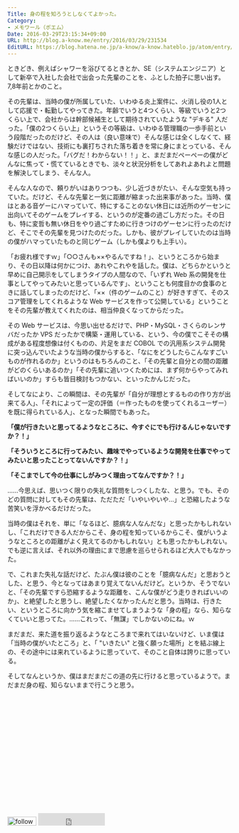 ```yaml
---
Title: 身の程を知ろうとしなくてよかった。
Category:
- メモワール（ポエム）
Date: 2016-03-29T23:15:34+09:00
URL: http://blog.a-know.me/entry/2016/03/29/231534
EditURL: https://blog.hatena.ne.jp/a-know/a-know.hateblo.jp/atom/entry/10328537792369054010
---
```


ときどき、例えばシャワーを浴びてるときとか、SE（システムエンジニア）として新卒で入社した会社で出会った先輩のことを、ふとした拍子に思い出す。7,8年前とかのこと。




<!-- more -->




その先輩は、当時の僕が所属していた、いわゆる炎上案件に、火消し役の1人として応援で・転勤してやってきた。年齢でいうと4つくらい、等級でいうと2つくらい上で、会社からは幹部候補生として期待されていたような "デキる" 人だった。「僕の2つくらい上」というその等級は、いわゆる管理職の一歩手前という段階だったのだけど、その人は（良い意味で）そんな感じは全くしなくて、経験だけではない、技術にも裏打ちされた落ち着きを常に身にまとっている、そんな感じの人だった。「バグだ！わからない！！」と、まだまだペーペーの僕がどんなに焦って・慌てているときでも、淡々と状況分析をしてあれよあれよと問題を解決してしまう、そんな人。


そんな人なので、頼りがいはありつつも、少し近づきがたい、そんな空気も持っていた。だけど、そんな先輩と一気に距離が縮まった出来事があった。当時、僕はとある音ゲーにハマっていて、特にすることのない休日には近所のゲーセンに出向いてそのゲームをプレイする、というのが定番の過ごし方だった。その日も、特に変哲も無い休日をやり過ごすために行きつけのゲーセンに行ったのだけど、そこでその先輩を見つけたのだった。しかも、彼がプレイしていたのは当時の僕がハマっていたものと同じゲーム（しかも僕よりも上手い）。


「お疲れ様ですｗ」「○○さんも××やるんですね！」、というところから始まり、その日以降は何かにつけ、あれやこれやを話した。僕は、どちらかというと早めに自己開示をしてしまうタイプの人間なので、「いずれ Web 系の開発を仕事としてやってみたいと思っているんです」、ということも何度目かの食事のときに話してしまったのだけど、「××（件のゲームのこと）が好きすぎて、そのスコア管理をしてくれるような Web サービスを作って公開している」ということをその先輩が教えてくれたのは、相当仲良くなってからだった。


その Web サービスは、今思い出せるだけで、PHP・MySQL・さくらのレンサバだったか VPS だったかで構築・運用している、という、今の僕でこそその構成がある程度想像は付くものの、片足をまだ COBOL での汎用系システム開発に突っ込んでいたような当時の僕からすると、「なにをどうしたらこんなすごいものが作れるのか」というのはもちろんのこと、「その先輩と自分との間の距離がどのくらいあるのか」「その先輩に追いつくためには、まず何からやってみればいいのか」すらも皆目検討もつかない、といったかんじだった。


そしてなにより、この瞬間は、その先輩が「自分が理想とするものの作り方が出来てる人」、「それによって一定の評価（＝作ったものを使ってくれるユーザー）を既に得られている人」、となった瞬間でもあった。


**「僕が行きたいと思ってるようなところに、今すぐにでも行けるんじゃないですか？！」**


**「そういうところに行ってみたい、趣味でやっているような開発を仕事でやってみたいと思ったことってないんですか？！」**


**「そこまでして今の仕事にしがみつく理由ってなんですか？！」**


......今思えば、思いつく限りの失礼な質問をしつくしたな、と思う。でも、そのどの質問に対してもその先輩は、ただただ「いやいやいや...」と恐縮したような苦笑いを浮かべるだけだった。


当時の僕はそれを、単に「なるほど、臆病な人なんだな」と思ったかもしれないし、「これだけできる人だからこそ、身の程を知っているからこそ、僕がいうようなところとの距離がよく見えてるのかもしれない」とも思ったかもしれない。でも逆に言えば、それ以外の理由にまで思慮を巡らせられるほど大人でもなかった。


で、これまた失礼な話だけど、たぶん僕は彼のことを「臆病なんだ」と思おうとした、と思う、今となってはあまり覚えてないんだけど。というか、そうでないと、「その先輩ですら恐縮するような距離を、こんな僕がどう走りきればいいのか」、と絶望したと思うし、絶望したくなかったんだと思う。当時は、行きたい、というところに向かう気を縮こませてしまうような「身の程」なら、知らなくていいと思ってた。......これって、「無謀」でしかないのにね。ｗ


まだまだ、来た道を振り返るようなところまで来れてはいないけど、いま僕は「当時の僕がいたところ」と、「 "いきたい" と強く願った場所」とを結ぶ線上の、その途中には来れているように思っていて、そのこと自体は誇りに思っている。


そしてなんというか、僕はまだまだこの道の先に行けると思っているようで。まだまだ身の程、知らないままで行こうと思う。


<script async src="//pagead2.googlesyndication.com/pagead/js/adsbygoogle.js"></script>
<!-- article-bottom2 -->
<ins class="adsbygoogle"
     style="display:inline-block;width:300px;height:250px"
     data-ad-client="ca-pub-3463034538369189"
     data-ad-slot="5274552934"></ins>
<script>
(adsbygoogle = window.adsbygoogle || []).push({});
</script>


<div>
<a href='http://cloud.feedly.com/#subscription%2Ffeed%2Fhttp%3A%2F%2Fblog.a-know.me%2Ffeed'  target='blank'><img id='feedlyFollow' src='http://s3.feedly.com/img/follows/feedly-follow-rectangle-volume-small_2x.png' alt='follow us in feedly' width='65' height='20'></a>

<iframe src="http://blog.hatena.ne.jp/a-know/a-know.hateblo.jp/subscribe/iframe" allowtransparency="true" frameborder="0" scrolling="no" width="150" height="28"></iframe>
</div>
